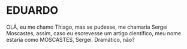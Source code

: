 # EDUARDO

OLÁ, eu me chamo Thiago, mas se pudesse, me chamaria Sergei Moscastes, assim, caso eu escrevesse um artigo científico, meu nome estaria como MOSCASTES, Sergei. Dramático, não?

